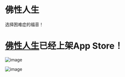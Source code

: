 # 佛性人生
选择困难症的福音！

# [佛性人生](https://itunes.apple.com/cn/app/%E4%BD%9B%E6%80%A7%E4%BA%BA%E7%94%9F/id1383233970?mt=8)已经上架App Store！

![image](https://github.com/PEIcode/Buddhata/blob/master/gif图片/摇一摇.gif)

![image](https://github.com/PEIcode/Buddhata/blob/master/gif图片/转盘.gif)
